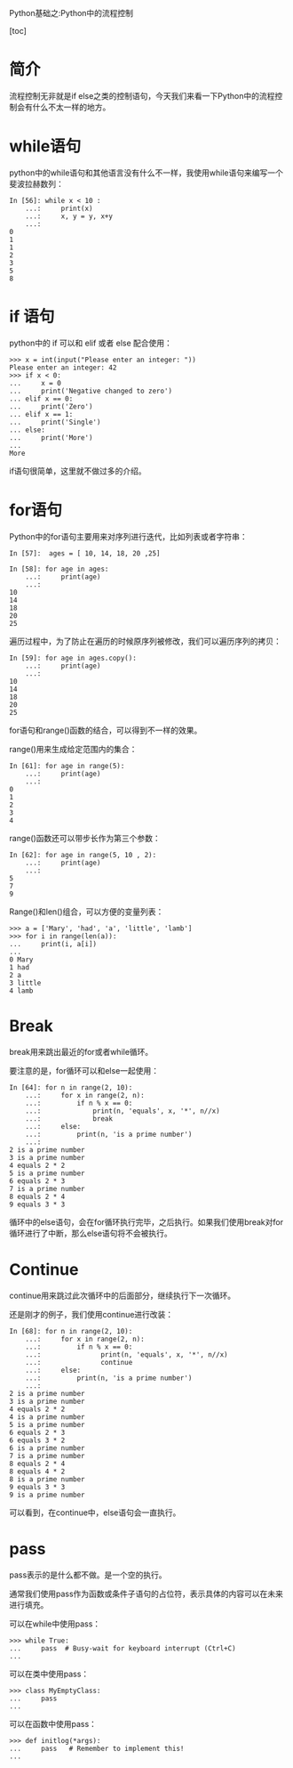 Python基础之:Python中的流程控制

[toc]

# 简介

流程控制无非就是if else之类的控制语句，今天我们来看一下Python中的流程控制会有什么不太一样的地方。

# while语句

python中的while语句和其他语言没有什么不一样，我使用while语句来编写一个斐波拉赫数列：

~~~shell
In [56]: while x < 10 :
    ...:     print(x)
    ...:     x, y = y, x+y
    ...:
0
1
1
2
3
5
8
~~~

# if 语句

python中的 if 可以和 elif 或者 else 配合使用：

~~~shell
>>> x = int(input("Please enter an integer: "))
Please enter an integer: 42
>>> if x < 0:
...     x = 0
...     print('Negative changed to zero')
... elif x == 0:
...     print('Zero')
... elif x == 1:
...     print('Single')
... else:
...     print('More')
...
More
~~~

if语句很简单，这里就不做过多的介绍。

# for语句

Python中的for语句主要用来对序列进行迭代，比如列表或者字符串：

~~~shell
In [57]:  ages = [ 10, 14, 18, 20 ,25]

In [58]: for age in ages:
    ...:     print(age)
    ...:
10
14
18
20
25
~~~

遍历过程中，为了防止在遍历的时候原序列被修改，我们可以遍历序列的拷贝：

~~~shell
In [59]: for age in ages.copy():
    ...:     print(age)
    ...:
10
14
18
20
25
~~~

for语句和range()函数的结合，可以得到不一样的效果。

range()用来生成给定范围内的集合：

~~~shell
In [61]: for age in range(5):
    ...:     print(age)
    ...:
0
1
2
3
4
~~~

range()函数还可以带步长作为第三个参数：

~~~shell
In [62]: for age in range(5, 10 , 2):
    ...:     print(age)
    ...:
5
7
9
~~~

Range()和len()组合，可以方便的变量列表：

~~~shell
>>> a = ['Mary', 'had', 'a', 'little', 'lamb']
>>> for i in range(len(a)):
...     print(i, a[i])
...
0 Mary
1 had
2 a
3 little
4 lamb
~~~

# Break

break用来跳出最近的for或者while循环。

要注意的是，for循环可以和else一起使用：

~~~shell
In [64]: for n in range(2, 10):
    ...:     for x in range(2, n):
    ...:         if n % x == 0:
    ...:             print(n, 'equals', x, '*', n//x)
    ...:             break
    ...:     else:
    ...:         print(n, 'is a prime number')
    ...:
2 is a prime number
3 is a prime number
4 equals 2 * 2
5 is a prime number
6 equals 2 * 3
7 is a prime number
8 equals 2 * 4
9 equals 3 * 3
~~~

循环中的else语句，会在for循环执行完毕，之后执行。如果我们使用break对for循环进行了中断，那么else语句将不会被执行。

# Continue

continue用来跳过此次循环中的后面部分，继续执行下一次循环。

还是刚才的例子，我们使用continue进行改装：

~~~shell
In [68]: for n in range(2, 10):
    ...:     for x in range(2, n):
    ...:         if n % x == 0:
    ...:               print(n, 'equals', x, '*', n//x)
    ...:               continue
    ...:     else:
    ...:         print(n, 'is a prime number')
    ...:
2 is a prime number
3 is a prime number
4 equals 2 * 2
4 is a prime number
5 is a prime number
6 equals 2 * 3
6 equals 3 * 2
6 is a prime number
7 is a prime number
8 equals 2 * 4
8 equals 4 * 2
8 is a prime number
9 equals 3 * 3
9 is a prime number
~~~

可以看到，在continue中，else语句会一直执行。

# pass

pass表示的是什么都不做。是一个空的执行。

通常我们使用pass作为函数或条件子语句的占位符，表示具体的内容可以在未来进行填充。

可以在while中使用pass：

~~~shell
>>> while True:
...     pass  # Busy-wait for keyboard interrupt (Ctrl+C)
...
~~~

可以在类中使用pass：

~~~shell
>>> class MyEmptyClass:
...     pass
...
~~~

可以在函数中使用pass：

~~~shell
>>> def initlog(*args):
...     pass   # Remember to implement this!
...
~~~



